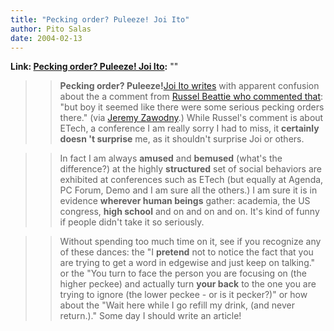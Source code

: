 ```yaml
---
title: "Pecking order? Puleeze! Joi Ito"
author: Pito Salas
date: 2004-02-13
---
```


**Link: [Pecking order? Puleeze! Joi Ito](None):** ""


>>

>> **Pecking order? Puleeze!**[Joi Ito
writes](<http://joi.ito.com/archives/2004/02/12/pecking_at_etech.html>) with
apparent confusion about the a comment from [Russel Beattie who commented
that](<http://www.russellbeattie.com/notebook/1006105.html>): "but boy it
seemed like there were some serious pecking orders there." (via [Jeremy
Zawodny](<http://jeremy.zawodny.com/blog/archives/001576.html>).) While
Russel's comment is about ETech, a conference I am really sorry I had to miss,
it **certainly doesn 't surprise** me, as it shouldn't surprise Joi or others.

>>

>>  
>
>>

>> In fact I am always **amused** and **bemused** (what's the difference?) at
the highly **structured** set of social behaviors are exhibited at conferences
such as ETech (but equally at Agenda, PC Forum, Demo and I am sure all the
others.) I am sure it is in evidence **wherever human beings** gather:
academia, the US congress, **high school** and on and on and on. It's kind of
funny if people didn't take it so seriously.

>>

>>  
>
>>

>> Without spending too much time on it, see if you recognize any of these
dances: the "I **pretend** not to notice the fact that you are trying to get a
word in edgewise and just keep on talking." or the "You turn to face the
person you are focusing on (the higher peckee) and actually turn **your back**
to the one you are trying to ignore (the lower peckee - or is it pecker?)" or
how about the "Wait here while I go refill my drink, (and never return.)."
Some day I should write an article!


